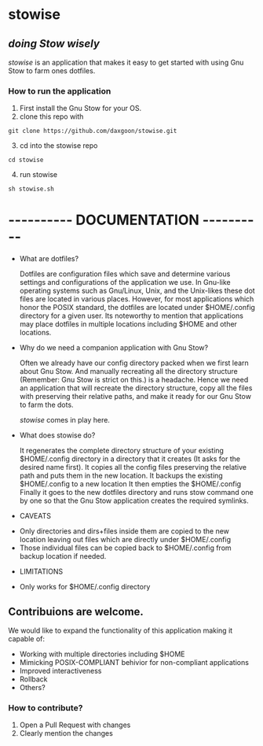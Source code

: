# stowise
## _doing Stow wisely_

_stowise_ is an application that makes it easy to get started with using Gnu Stow to farm ones dotfiles.

### How to run the application
1. First install the Gnu Stow for your OS.
2. clone this repo with 

`git clone https://github.com/daxgoon/stowise.git`

3. cd into the stowise repo

`cd stowise`

4. run stowise

`sh stowise.sh`

# ---------- DOCUMENTATION ---------- #

* What are dotfiles?

   Dotfiles are configuration files which save and determine various settings and configurations of the application we use. 
   In Gnu-like operating systems such as Gnu/Linux, Unix, and the Unix-likes these dot files are located in various places. 
   However, for most applications which honor the POSIX standard, the dotfiles are located under $HOME/.config directory for a given user.
   Its noteworthy to mention that applications may place dotfiles in multiple locations including $HOME and other locations.

* Why do we need a companion application with Gnu Stow?

   Often we already have our config directory packed when we first learn about Gnu Stow. 
   And manually recreating all the directory structure (Remember: Gnu Stow is strict on this.) is a headache.
   Hence we need an application that will recreate the directory structure, copy all the files with preserving their relative paths,
   and make it ready for our Gnu Stow to farm the dots.

   _stowise_ comes in play here.

* What does stowise do?

   It regenerates the complete directory structure of your existing $HOME/.config directory in a directory that it creates (It asks for the desired name first).
   It copies all the config files preserving the relative path and puts them in the new location.
   It backups the existing $HOME/.config to a new location
   It then empties the $HOME/.config
   Finally it goes to the new dotfiles directory and runs stow command one by one so that the Gnu Stow application creates the required symlinks.

* CAVEATS
+ Only directories and dirs+files inside them are copied to the new location leaving out files which are directly under $HOME/.config 
+ Those individual files can be copied back to $HOME/.config from backup location if needed.

* LIMITATIONS
+ Only works for $HOME/.config directory

## Contribuions are welcome.
We would like to expand the functionality of this application making it capable of:
+ Working with multiple directories including $HOME
+ Mimicking POSIX-COMPLIANT behivior for non-compliant applications
+ Improved interactiveness
+ Rollback
+ Others?
### How to contribute?
1. Open a Pull Request with changes
2. Clearly mention the changes


